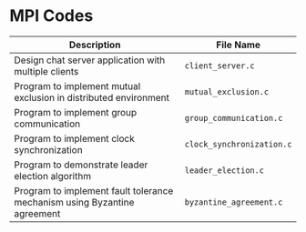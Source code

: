 # MPI Codes
| Description                                                  | File Name                     |
|--------------------------------------------------------------|-------------------------------|
| Design chat server application with multiple clients         | `client_server.c`             |
| Program to implement mutual exclusion in distributed environment | `mutual_exclusion.c`          |
| Program to implement group communication                     | `group_communication.c`       |
| Program to implement clock synchronization                   | `clock_synchronization.c`     |
| Program to demonstrate leader election algorithm             | `leader_election.c`           |
| Program to implement fault tolerance mechanism using Byzantine agreement | `byzantine_agreement.c`       |
